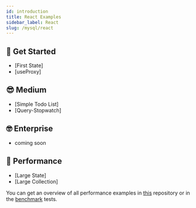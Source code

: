 ```yaml
---
id: introduction
title: React Examples
sidebar_label: React
slug: /mysql/react
---
```


## 🤠 Get Started
- [First State]
- [useProxy]

## 😎 Medium
- [Simple Todo List]
- [Query-Stopwatch]

## 🤓 Enterprise
- coming soon

## 👾 Performance
- [Large State]
- [Large Collection]

You can get an overview of all performance examples in [this](https://github.com/agile-ts/performance-compare) repository
or in the [benchmark](https://github.com/agile-ts/agile/tree/master/benchmark) tests.

